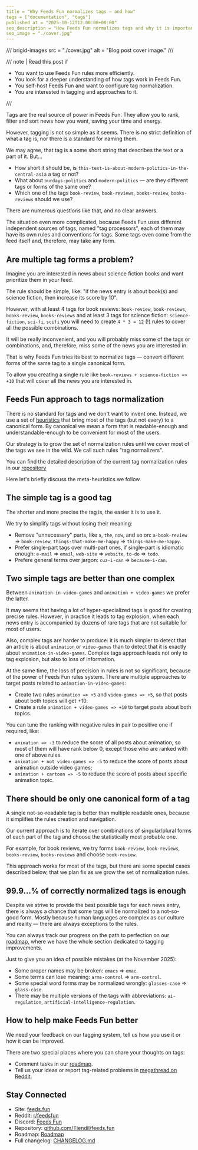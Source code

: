 ```yaml
---
title = "Why Feeds Fun normalizes tags — and how"
tags = ["documentation", "tags"]
published_at = "2025-10-12T12:00:00+00:00"
seo_description = "How Feeds Fun normalizes tags and why it is important."
seo_image = "./cover.jpg"
---
```


/// brigid-images
src = "./cover.jpg"
alt = "Blog post cover image."
///

/// note | Read this post if

- You want to use Feeds Fun rules more efficiently.
- You look for a deeper understanding of how tags work in Feeds Fun.
- You self-host Feeds Fun and want to configure tag normalization.
- You are interested in tagging and approaches to it.

///

Tags are the real source of power in Feeds Fun. They allow you to rank, filter and sort news how you want, saving your time and energy.

However, tagging is not so simple as it seems. There is no strict definition of what a tag is, nor there is a standard for naming them.

We may agree, that tag is a some short string that describes the text or a part of it. But…

- How short it should be, is `this-text-is-about-modern-politics-in-the-central-asia` a tag or not?
- What about `ourdays-politics` and `modern-politics` — are they different tags or forms of the same one?
- Which one of the tags `book-review`, `book-reviews`, `books-review`, `books-reviews` should we use?

There are numerous questions like that, and no clear answers.

The situation even more complicated, because Feeds Fun uses different independent sources of tags, named "tag processors", each of them may have its own rules and conventions for tags. Some tags even come from the feed itself and, therefore, may take any form.

## Are multiple tag forms a problem?

Imagine you are interested in news about science fiction books and want prioritize them in your feed.

The rule should be simple, like: "if the news entry is about book(s) and science fiction, then increase its score by 10".

However, with at least 4 tags for book reviews: `book-review`, `book-reviews`, `books-review`, `books-reviews` and at least 3 tags for science fiction: `science-fiction`, `sci-fi`, `scifi` you will need to create `4 * 3 = 12` (!) rules to cover all the possible combinations.

It will be really inconvenient, and you will probably miss some of the tags or combinations, and, therefore, miss some of the news you are interested in.

That is why Feeds Fun tries its best to normalize tags — convert different forms of the same tag to a single canonical form.

To allow you creating a single rule like `book-reviews + science-fiction => +10` that will cover all the news you are interested in.

## Feeds Fun approach to tags normalization

There is no standard for tags and we don't want to invent one. Instead, we use a set of [heuristics](https://en.wikipedia.org/wiki/Heuristic) that bring most of the tags (but not every) to a canonical form. By canonical we mean a form that is readable-enough and understandable-enough to be convenient for most of the users.

Our strategy is to grow the set of normalization rules until we cover most of the tags we see in the wild. We call such rules "tag normalizers".

You can find the detailed description of the current tag normalization rules in our [repository](https://github.com/Tiendil/feeds.fun/blob/main/ffun/ffun/tags/fixtures/tag_normalizers.toml)

Here let's briefly discuss the meta-heuristics we follow.

## The simple tag is a good tag

The shorter and more precise the tag is, the easier it is to use it.

We try to simplify tags without losing their meaning:

- Remove "unnecessary" parts, like `a`, `the`, `now`, and so on: `a-book-review` => `book-review`, `things-that-make-me-happy` => `things-make-me-happy`.
- Prefer single-part tags over multi-part ones, if single-part is idiomatic enough: `e-mail` => `email`, `web-site` => `website`, `to-do` => `todo`.
- Prefere general terms over jargon: `cuz-i-can` => `because-i-can`.

## Two simple tags are better than one complex

Between `animation-in-video-games` and `animation + video-games` we prefer the latter.

It may seems that having a lot of hyper-specialized tags is good for creating precise rules. However, in practice it leads to tag explosion, when each news entry is accompanied by dozens of rare tags that are not suitable for most of users.

Also, complex tags are harder to produce: it is much simpler to detect that an article is about `animation` or `video-games` than to detect that it is exactly about `animation-in-video-games`. Complex tags approach leads not only to tag explosion, but also to loss of information.

At the same time, the loss of precision in rules is not so significant, because of the power of Feeds Fun rules system. There are multiple approaches to target posts related to `animation-in-video-games`:

- Create two rules `animation => +5` and `video-games => +5`, so that posts about both topics will get +10.
- Create a rule `animation + video-games => +10` to target posts about both topics.

You can tune the ranking with negative rules in pair to positive one if required, like:

- `animation => -3` to reduce the score of all posts about animation, so most of them will have rank below 0, except those who are ranked with one of above rules.
- `animation + not video-games => -5` to reduce the score of posts about animation outside video games;
- `animation + cartoon => -5` to reduce the score of posts about specific animation topic.

## There should be only one canonical form of a tag

A single not-so-readable tag is better than multiple readable ones, because it simplifies the rules creation and navigation.

Our current approach is to iterate over combinations of singular/plural forms of each part of the tag and choose the statistically most probable one.

For example, for book reviews, we try forms `book-review`, `book-reviews`, `books-review`, `books-reviews` and choose `book-review`.

This approach works for most of the tags, but there are some special cases described below, that we plan fix as we grow the set of normalization rules.

## 99.9…% of correctly normalized tags is enough

Despite we strive to provide the best possible tags for each news entry, there is always a chance that some tags will be normalized to a not-so-good form. Mostly because human languages are complex as our culture and reality — there are always exceptions to the rules.

You can always track our progress on the path to perfection on our [roadmap](https://github.com/users/Tiendil/projects/1), where we have the whole section dedicated to tagging improvements.

Just to give you an idea of possible mistakes (at the November 2025):

- Some proper names may be broken: `emacs` => `emac`.
- Some terms can lose meaning: `arms-control` => `arm-control`.
- Some special word forms may be normalized wrongly: `glasses-case` => `glass-case`.
- There may be multiple versions of the tags with abbreviations: `ai-regulation`, `artificial-intelligence-regulation`.

## How to help make Feeds Fun better

We need your feedback on our tagging system, tell us how you use it or how it can be improved.

There are two special places where you can share your thoughts on tags:

- Comment tasks in our [roadmap](https://github.com/users/Tiendil/projects/1).
- Tell us your ideas or report tag-related problems in [megathread on Reddit](https://www.reddit.com/r/feedsfun/comments/1o186to/place_for_tag_ideas_reports/).

## Stay Connected

- Site: [feeds.fun](https://feeds.fun/)
- Reddit: [r/feedsfun](https://www.reddit.com/r/feedsfun/)
- Discord: [Feeds Fun](https://discord.com/invite/C5RVusHQXy)
- Repository: [github.com/Tiendil/feeds.fun](https://github.com/Tiendil/feeds.fun)
- Roadmap: [Roadmap](https://github.com/users/Tiendil/projects/1/views/1?pane=info)
- Full changelog: [CHANGELOG.md](https://github.com/Tiendil/feeds.fun/blob/main/CHANGELOG.md)
